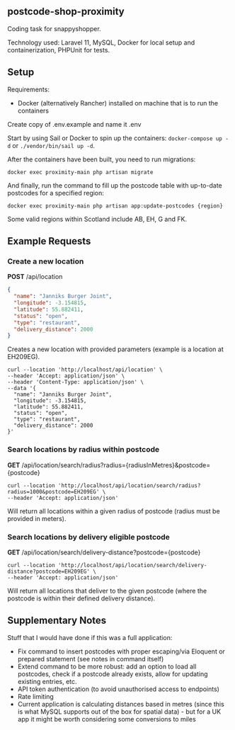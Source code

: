 ## postcode-shop-proximity

Coding task for snappyshopper.

Technology used: Laravel 11, MySQL, Docker for local setup and containerization, PHPUnit for tests.

## Setup

Requirements:
- Docker (alternatively Rancher) installed on machine that is to run the containers

Create copy of .env.example and name it .env

Start by using Sail or Docker to spin up the containers:
``
docker-compose up -d
`` or ``./vendor/bin/sail up -d``.

After the containers have been built, you need to run migrations:

``docker exec proximity-main php artisan migrate``

And finally, run the command to fill up the postcode table with up-to-date postcodes for a specified region:

``docker exec proximity-main php artisan app:update-postcodes {region}``

Some valid regions within Scotland include AB, EH, G and FK. 

## Example Requests

### Create a new location

**POST** /api/location

````json
{
  "name": "Janniks Burger Joint",
  "longitude": -3.154815,
  "latitude": 55.882411,
  "status": "open",
  "type": "restaurant",
  "delivery_distance": 2000
}
````

Creates a new location with provided parameters (example is a location at EH209EG).

````http request
curl --location 'http://localhost/api/location' \
--header 'Accept: application/json' \
--header 'Content-Type: application/json' \
--data '{
  "name": "Janniks Burger Joint",
  "longitude": -3.154815,
  "latitude": 55.882411,
  "status": "open",
  "type": "restaurant",
  "delivery_distance": 2000
}'
````

### Search locations by radius within postcode

**GET** /api/location/search/radius?radius={radiusInMetres}&postcode={postcode}

````http request
curl --location 'http://localhost/api/location/search/radius?radius=1000&postcode=EH209EG' \
--header 'Accept: application/json'
````

Will return all locations within a given radius of postcode (radius must be provided in meters).

### Search locations by delivery eligible postcode

**GET** /api/location/search/delivery-distance?postcode={postcode}

````http request
curl --location 'http://localhost/api/location/search/delivery-distance?postcode=EH209EG' \
--header 'Accept: application/json'
````

Will return all locations that deliver to the given postcode (where the postcode is within their defined delivery distance).

## Supplementary Notes

Stuff that I would have done if this was a full application:
- Fix command to insert postcodes with proper escaping/via Eloquent or prepared statement (see notes in command itself)
- Extend command to be more robust: add an option to load all postcodes, check if a postcode already exists, allow for updating existing entries, etc.
- API token authentication (to avoid unauthorised access to endpoints)
- Rate limiting
- Current application is calculating distances based in metres (since this is what MySQL supports out of the box for spatial data) - but for a UK app it might be worth considering some conversions to miles

